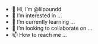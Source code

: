 - 👋 Hi, I’m @lilpoundd
- 👀 I’m interested in ...
- 🌱 I’m currently learning ...
- 💞️ I’m looking to collaborate on ...
- 📫 How to reach me ...

<!---
lilpoundd/lilpoundd is a ✨ special ✨ repository because its `README.md` (this file) appears on your GitHub profile.
You can click the Preview link to take a look at your changes.
--->
